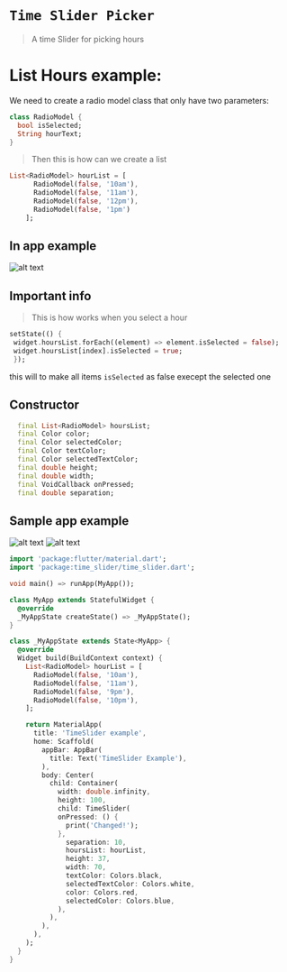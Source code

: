 # `Time Slider Picker`

> A time Slider for picking hours

# List Hours example:

We need to create a radio model class that only have two parameters:

```dart
class RadioModel {
  bool isSelected;
  String hourText;
}
```

> Then this is how can we create a list

```dart
List<RadioModel> hourList = [
      RadioModel(false, '10am'),
      RadioModel(false, '11am'),
      RadioModel(false, '12pm'),
      RadioModel(false, '1pm')
    ];
```

## In app example

![alt text](https://res.cloudinary.com/dr7sntabv/image/upload/v1588884793/Screenshot_from_2020-04-18_22-08-59_k4itey.png "In app example")

## Important info

> This is how works when you select a hour

```dart
setState(() {
 widget.hoursList.forEach((element) => element.isSelected = false);
 widget.hoursList[index].isSelected = true;
 });
```

this will to make all items ``` isSelected ``` as false execept the selected one

## Constructor 
``` dart
  final List<RadioModel> hoursList;
  final Color color;
  final Color selectedColor;
  final Color textColor;
  final Color selectedTextColor;
  final double height;
  final double width;
  final VoidCallback onPressed;
  final double separation;
```

## Sample app example 



![alt text](https://res.cloudinary.com/dr7sntabv/image/upload/c_scale,h_483/v1588885641/Screenshot_1588885516_asi80q.png ) ![alt text](https://res.cloudinary.com/dr7sntabv/image/upload/c_scale,h_483/v1588885641/Screenshot_1588885510_so7t3p.png )

``` dart 
import 'package:flutter/material.dart';
import 'package:time_slider/time_slider.dart';

void main() => runApp(MyApp());

class MyApp extends StatefulWidget {
  @override
  _MyAppState createState() => _MyAppState();
}

class _MyAppState extends State<MyApp> {
  @override
  Widget build(BuildContext context) {
    List<RadioModel> hourList = [
      RadioModel(false, '10am'),
      RadioModel(false, '11am'),
      RadioModel(false, '9pm'),
      RadioModel(false, '10pm'),
    ];

    return MaterialApp(
      title: 'TimeSlider example',
      home: Scaffold(
        appBar: AppBar(
          title: Text('TimeSlider Example'),
        ),
        body: Center(
          child: Container(
            width: double.infinity,
            height: 100,
            child: TimeSlider(
            onPressed: () {
              print('Changed!');
            },
              separation: 10,
              hoursList: hourList,
              height: 37,
              width: 70,
              textColor: Colors.black,
              selectedTextColor: Colors.white,
              color: Colors.red,
              selectedColor: Colors.blue,
            ),
          ),
        ),
      ),
    );
  }
}

```


